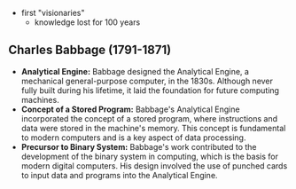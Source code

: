 - first "visionaries"
	- knowledge lost for 100 years
## Charles Babbage (1791-1871)
- **Analytical Engine:** Babbage designed the Analytical Engine, a mechanical general-purpose computer, in the 1830s. Although never fully built during his lifetime, it laid the foundation for future computing machines.
- **Concept of a Stored Program:** Babbage's Analytical Engine incorporated the concept of a stored program, where instructions and data were stored in the machine's memory. This concept is fundamental to modern computers and is a key aspect of data processing.
- **Precursor to Binary System:** Babbage's work contributed to the development of the binary system in computing, which is the basis for modern digital computers. His design involved the use of punched cards to input data and programs into the Analytical Engine.
